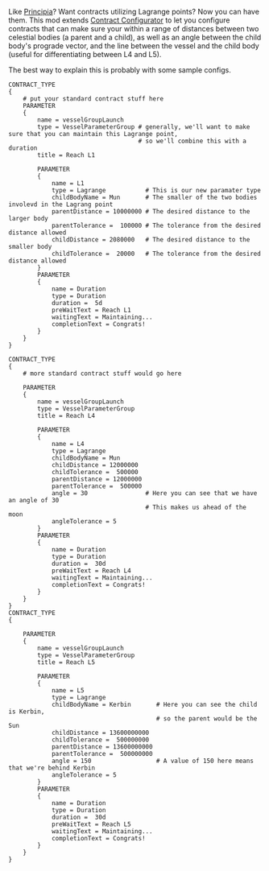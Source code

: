 Like [Principia](https://github.com/mockingbirdnest/Principia)?  Want contracts utilizing Lagrange points?  Now you can have them.  This mod extends [Contract Configurator](https://github.com/jrossignol/ContractConfigurator) to let you configure contracts that can make sure your within a range of distances between two celestial bodies (a parent and a child), as well as an angle between the child body's prograde vector, and the line between the vessel and the child body (useful for differentiating between L4 and L5).

The best way to explain this is probably with some sample configs.

    CONTRACT_TYPE
    {
        # put your standard contract stuff here
        PARAMETER
        {
            name = vesselGroupLaunch
            type = VesselParameterGroup # generally, we'll want to make sure that you can maintain this Lagrange point,
                                        # so we'll combine this with a duration
            title = Reach L1

            PARAMETER
            {
                name = L1
                type = Lagrange           # This is our new paramater type
                childBodyName = Mun       # The smaller of the two bodies involevd in the Lagrang point
                parentDistance = 10000000 # The desired distance to the larger body
                parentTolerance =  100000 # The tolerance from the desired distance allowed
                childDistance = 2080000   # The desired distance to the smaller body
                childTolerance =  20000   # The tolerance from the desired distance allowed
            }
            PARAMETER
            {
                name = Duration
                type = Duration
                duration =  5d
                preWaitText = Reach L1
                waitingText = Maintaining...
                completionText = Congrats!
            }
        }
    }

    CONTRACT_TYPE
    {
        # more standard contract stuff would go here
        
        PARAMETER
        {
            name = vesselGroupLaunch
            type = VesselParameterGroup
            title = Reach L4
            
            PARAMETER
            {
                name = L4
                type = Lagrange
                childBodyName = Mun
                childDistance = 12000000
                childTolerance =  500000
                parentDistance = 12000000
                parentTolerance =  500000
                angle = 30                # Here you can see that we have an angle of 30
                                          # This makes us ahead of the moon
                angleTolerance = 5
            }
            PARAMETER
            {
                name = Duration
                type = Duration
                duration =  30d
                preWaitText = Reach L4
                waitingText = Maintaining...
                completionText = Congrats!
            }
        }
    }
    CONTRACT_TYPE
    {
        
        PARAMETER
        {
            name = vesselGroupLaunch
            type = VesselParameterGroup
            title = Reach L5
            
            PARAMETER
            {
                name = L5
                type = Lagrange
                childBodyName = Kerbin       # Here you can see the child is Kerbin, 
                                             # so the parent would be the Sun
                childDistance = 13600000000
                childTolerance =  500000000
                parentDistance = 13600000000
                parentTolerance =  500000000
                angle = 150                  # A value of 150 here means that we're behind Kerbin
                angleTolerance = 5
            }
            PARAMETER
            {
                name = Duration
                type = Duration
                duration =  30d
                preWaitText = Reach L5
                waitingText = Maintaining...
                completionText = Congrats!
            }
        }
    }

